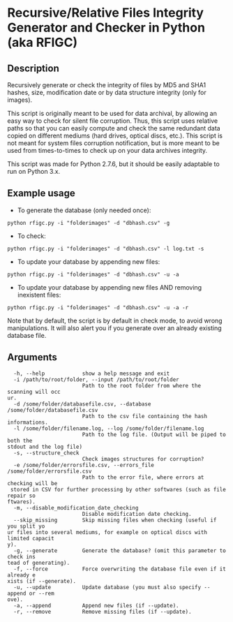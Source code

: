 Recursive/Relative Files Integrity Generator and Checker in Python (aka RFIGC)
=======================================================

Description
----------------
Recursively generate or check the integrity of files by MD5 and SHA1 hashes, size, modification date or by data structure integrity (only for images).

This script is originally meant to be used for data archival, by allowing an easy way to check for silent file corruption. Thus, this script uses relative paths so that you can easily compute and check the same redundant data copied on different mediums (hard drives, optical discs, etc.). This script is not meant for system files corruption notification, but is more meant to be used from times-to-times to check up on your data archives integrity.

This script was made for Python 2.7.6, but it should be easily adaptable to run on Python 3.x.

Example usage
----------------------
- To generate the database (only needed once):

```python rfigc.py -i "folderimages" -d "dbhash.csv" -g ```

- To check:

```python rfigc.py -i "folderimages" -d "dbhash.csv" -l log.txt -s ```

- To update your database by appending new files:

```python rfigc.py -i "folderimages" -d "dbhash.csv" -u -a ```

- To update your database by appending new files AND removing inexistent files:

```python rfigc.py -i "folderimages" -d "dbhash.csv" -u -a -r ```

Note that by default, the script is by default in check mode, to avoid wrong manipulations. It will also alert you if you generate over an already existing database file.

Arguments
----------------

```
  -h, --help            show a help message and exit
  -i /path/to/root/folder, --input /path/to/root/folder
                        Path to the root folder from where the scanning will occ
ur.
  -d /some/folder/databasefile.csv, --database /some/folder/databasefile.csv
                        Path to the csv file containing the hash informations.
  -l /some/folder/filename.log, --log /some/folder/filename.log
                        Path to the log file. (Output will be piped to both the
stdout and the log file)
  -s, --structure_check
                        Check images structures for corruption?
  -e /some/folder/errorsfile.csv, --errors_file /some/folder/errorsfile.csv
                        Path to the error file, where errors at checking will be
 stored in CSV for further processing by other softwares (such as file repair so
ftwares).
  -m, --disable_modification_date_checking
                        Disable modification date checking.
  --skip_missing        Skip missing files when checking (useful if you split yo
ur files into several mediums, for example on optical discs with limited capacit
y).
  -g, --generate        Generate the database? (omit this parameter to check ins
tead of generating).
  -f, --force           Force overwriting the database file even if it already e
xists (if --generate).
  -u, --update          Update database (you must also specify --append or --rem
ove).
  -a, --append          Append new files (if --update).
  -r, --remove          Remove missing files (if --update).
```
